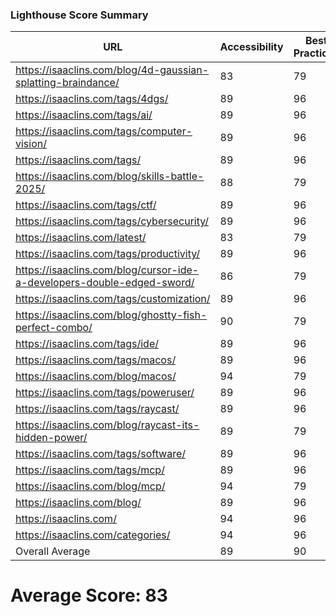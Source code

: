 ### Lighthouse Score Summary
| URL | Accessibility | Best Practices | Performance | SEO |
|-----|---------------|----------------|-------------|-----|
| https://isaaclins.com/blog/4d-gaussian-splatting-braindance/ | 83 | 79 | 40 | 100 |
| https://isaaclins.com/tags/4dgs/ | 89 | 96 | 62 | 90 |
| https://isaaclins.com/tags/ai/ | 89 | 96 | 62 | 90 |
| https://isaaclins.com/tags/computer-vision/ | 89 | 96 | 62 | 90 |
| https://isaaclins.com/tags/ | 89 | 96 | 62 | 90 |
| https://isaaclins.com/blog/skills-battle-2025/ | 88 | 79 | 53 | 100 |
| https://isaaclins.com/tags/ctf/ | 89 | 96 | 62 | 90 |
| https://isaaclins.com/tags/cybersecurity/ | 89 | 96 | 62 | 90 |
| https://isaaclins.com/latest/ | 83 | 79 | 53 | 100 |
| https://isaaclins.com/tags/productivity/ | 89 | 96 | 62 | 90 |
| https://isaaclins.com/blog/cursor-ide-a-developers-double-edged-sword/ | 86 | 79 | 62 | 100 |
| https://isaaclins.com/tags/customization/ | 89 | 96 | 62 | 90 |
| https://isaaclins.com/blog/ghostty-fish-perfect-combo/ | 90 | 79 | 55 | 100 |
| https://isaaclins.com/tags/ide/ | 89 | 96 | 62 | 90 |
| https://isaaclins.com/tags/macos/ | 89 | 96 | 62 | 90 |
| https://isaaclins.com/blog/macos/ | 94 | 79 | 62 | 100 |
| https://isaaclins.com/tags/poweruser/ | 89 | 96 | 62 | 90 |
| https://isaaclins.com/tags/raycast/ | 89 | 96 | 62 | 90 |
| https://isaaclins.com/blog/raycast-its-hidden-power/ | 89 | 79 | 51 | 100 |
| https://isaaclins.com/tags/software/ | 89 | 96 | 62 | 90 |
| https://isaaclins.com/tags/mcp/ | 89 | 96 | 62 | 90 |
| https://isaaclins.com/blog/mcp/ | 94 | 79 | 62 | 100 |
| https://isaaclins.com/blog/ | 89 | 96 | 62 | 90 |
| https://isaaclins.com/ | 94 | 96 | 62 | 80 |
| https://isaaclins.com/categories/ | 94 | 96 | 56 | 90 |
| Overall Average | 89 | 90 | 59 | 92 |

# Average Score: 83
